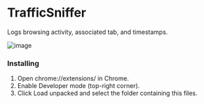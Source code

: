 # TrafficSniffer
Logs browsing activity, associated tab, and timestamps.

![image](https://github.com/user-attachments/assets/040b6fbc-de38-40d6-b5b4-8573dbea8a04)

### Installing

1. Open chrome://extensions/ in Chrome.
2. Enable Developer mode (top-right corner).
3. Click Load unpacked and select the folder containing this files.
